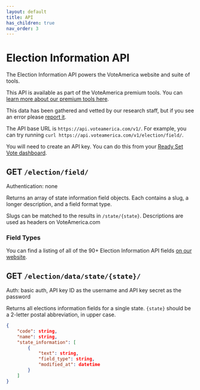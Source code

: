 ```yaml
---
layout: default
title: API
has_children: true
nav_order: 3
---
```


# Election Information API

The Election Information API powers the VoteAmerica website and suite of tools.

This API is available as part of the VoteAmerica premium tools. You can [learn more about our premium tools here](https://www.readysetvote.io/).

This data has been gathered and vetted by our research staff, but if you see an error please [report it](https://www.voteamerica.com/report-incorrect-info/).

The API base URL is `https://api.voteamerica.com/v1/`. For example, you can try running `curl https://api.voteamerica.com/v1/election/field/`.

You will need to create an API key. You can do this from your [Ready Set Vote dashboard](https://dashboard.readysetvote.io/manage/).

## GET `/election/field/`

Authentication: none

Returns an array of state information field objects. Each contains a slug, a longer description, and a field format type.

Slugs can be matched to the results in `/state/{state}`. Descriptions are used as headers on VoteAmerica.com

### Field Types

You can find a listing of all of the 90+ Election Information API fields [on our website](https://www.voteamerica.com/election-data-api-fields/).

## GET `/election/data/state/{state}/`

Auth: basic auth, API key ID as the username and API key secret as the password

Returns all elections information fields for a single state. `{state}` should be a 2-letter postal abbreviation, in upper case.

```json
{
    "code": string,
    "name": string,
    "state_information": [
        {
            "text": string,
            "field_type": string,
            "modified_at": datetime
        }
    ]
}
```
